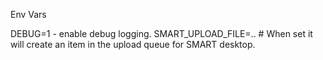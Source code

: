 Env Vars

DEBUG=1 - enable debug logging.
SMART_UPLOAD_FILE=.. # When set it will create an item in the upload queue for SMART desktop.
